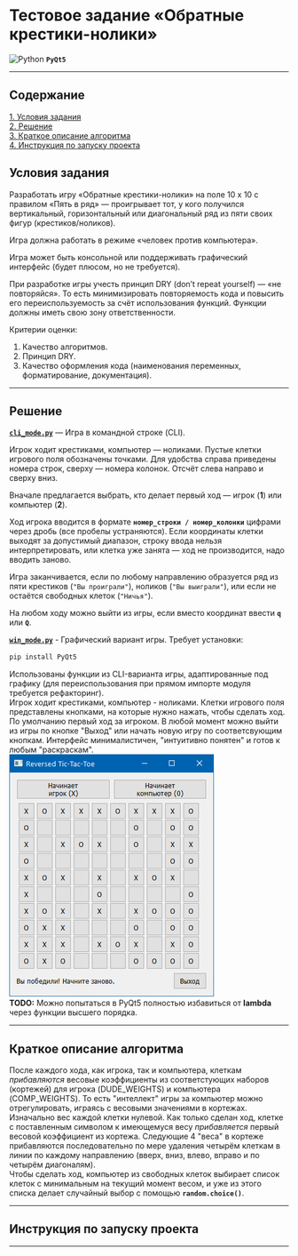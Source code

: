# Тестовое задание «Обратные крестики-нолики» #

![Python](https://img.shields.io/badge/python-3670A0?style=plastic&logo=python&logoColor=ffdd54)
**`PyQt5`**

----

## Содержание ##

[1. Условия задания](#условия-задания)    
[2. Решение](#решение)    
[3. Краткое описание алгоритма](#краткое-описание-алгоритма)    
[4. Инструкция по запуску проекта](#инструкция-по-запуску-проекта)    

## Условия задания ##

Разработать игру &laquo;Обратные крестики-нолики&raquo; на поле 10 x 10 с
правилом &laquo;Пять в ряд&raquo;&nbsp;&mdash; проигрывает тот, у кого получился
вертикальный, горизонтальный или диагональный ряд из пяти своих фигур
(крестиков/ноликов).

Игра должна работать в режиме &laquo;человек против компьютера&raquo;.

Игра может быть консольной или поддерживать графический интерфейс (будет плюсом,
но не требуется).

При разработке игры учесть принцип DRY (don’t repeat yourself)&nbsp;&mdash;
&laquo;не повторяйся&raquo;. То есть минимизировать повторяемость кода и
повысить его переиспользуемость за счёт использования функций. Функции должны
иметь свою зону ответственности.

Критерии оценки:

1. Качество алгоритмов.
2. Принцип DRY.
3. Качество оформления кода (наименования переменных, форматирование, документация).

----

## Решение ##

[**`cli_mode.py`**](cli_mode.py)&nbsp;&mdash; Игра в командной строке (CLI).

Игрок ходит крестиками, компьютер&nbsp;&mdash; ноликами. Пустые клетки игрового
поля обозначены точками. Для удобства справа приведены номера строк,
сверху&nbsp;&mdash; номера колонок. Отсчёт слева направо и сверху вниз.

Вначале предлагается выбрать, кто делает первый ход&nbsp;&mdash; игрок (**1**)
или компьютер (**2**).

Ход игрока вводится в формате **`номер_строки / номер_колонки`** цифрами через
дробь (все пробелы устраняются). Если координаты клетки выходят за допустимый
диапазон, строку ввода нельзя интерпретировать, или клетка уже
занята&nbsp;&mdash; ход не производится, надо вводить заново.

Игра заканчивается, если по любому направлению образуется ряд из пяти крестиков
(`"Вы проиграли"`), ноликов (`"Вы выиграли"`), или если не остаётся свободных
клеток (`"Ничья"`).

На любом ходу можно выйти из игры, если вместо координат ввести **`q`** или
**`Q`**.

[**`win_mode.py`**](win_mode.py) -
Графический вариант игры. Требует установки:    

```bash
pip install PyQt5
```

Использованы функции из CLI-варианта игры, адаптированные под графику (для
переиспользования при прямом импорте модуля требуется рефакторинг).    
Игрок ходит крестиками, компьютер - ноликами. Клетки игрового поля представлены
кнопками, на которые нужно нажать, чтобы сделать ход. По умолчанию первый ход за
игроком. В любой момент можно выйти из игры по кнопке "Выход" или начать новую
игру по соответсвующим кнопкам. Интерфейс минималистичен, "интуитивно понятен" и
готов к любым "раскраскам".    
![Снимок окна](screen.png)    
**TODO:** Можно попытаться в PyQt5 полностью избавиться от **lambda** через
функции высшего порядка.

----

## Краткое описание алгоритма ##

После каждого хода, как игрока, так и компьютера, клеткам *прибавляются* весовые
коэффициенты из соответстующих наборов (кортежей) для игрока (DUDE_WEIGHTS) и
компьютера (COMP_WEIGHTS). То есть "интеллект" игры за компьютер можно отрегулировать,
играясь с весовыми значениями в кортежах.    
Изначально вес каждой клетки нулевой. Как только сделан ход, клетке с поставленным
символом к имеющемуся весу *прибавляется* первый весовой коэффициент из кортежа.
Следующие 4 "веса" в кортеже прибавляются последовательно по мере удаления четырём
клеткам в линии по каждому направлению (вверх, вниз, влево, вправо и по четырём
диагоналям).    
Чтобы сделать ход, компьютер из свободных клеток выбирает список клеток с
минимальным на текущий момент весом, и уже из этого списка делает случайный выбор
с помощью **`random.choice()`**.    

----

## Инструкция по запуску проекта ##

----
